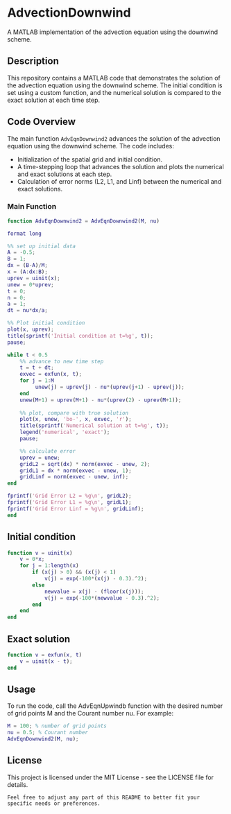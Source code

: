 # AdvectionDownwind

A MATLAB implementation of the advection equation using the downwind scheme.

## Description

This repository contains a MATLAB code that demonstrates the solution of the advection equation using the downwind scheme. The initial condition is set using a custom function, and the numerical solution is compared to the exact solution at each time step.

## Code Overview

The main function `AdvEqnDownwind2` advances the solution of the advection equation using the downwind scheme. The code includes:
- Initialization of the spatial grid and initial condition.
- A time-stepping loop that advances the solution and plots the numerical and exact solutions at each step.
- Calculation of error norms (L2, L1, and Linf) between the numerical and exact solutions.

### Main Function

```matlab
function AdvEqnDownwind2 = AdvEqnDownwind2(M, nu)

format long 

%% set up initial data
A = -0.5;
B = 1;
dx = (B-A)/M;
x = (A:dx:B); 
uprev = uinit(x); 
unew = 0*uprev; 
t = 0; 
n = 0; 
a = 1;
dt = nu*dx/a;

%% Plot initial condition
plot(x, uprev); 
title(sprintf('Initial condition at t=%g', t)); 
pause; 

while t < 0.5
    %% advance to new time step
    t = t + dt;
    exvec = exfun(x, t);
    for j = 1:M
         unew(j) = uprev(j) - nu*(uprev(j+1) - uprev(j));
    end
    unew(M+1) = uprev(M+1) - nu*(uprev(2) - uprev(M+1));
    
    %% plot, compare with true solution
    plot(x, unew, 'bo-', x, exvec, 'r'); 
    title(sprintf('Numerical solution at t=%g', t)); 
    legend('numerical', 'exact'); 
    pause;

    %% calculate error 
    uprev = unew;
    gridL2 = sqrt(dx) * norm(exvec - unew, 2);
    gridL1 = dx * norm(exvec - unew, 1);
    gridLinf = norm(exvec - unew, inf);
end

fprintf('Grid Error L2 = %g\n', gridL2);
fprintf('Grid Error L1 = %g\n', gridL1);
fprintf('Grid Error Linf = %g\n', gridLinf);
end
```
## Initial condition
```matlab
function v = uinit(x)
    v = 0*x;
    for j = 1:length(x)
        if (x(j) > 0) && (x(j) < 1)
            v(j) = exp(-100*(x(j) - 0.3).^2);
        else 
            newvalue = x(j) - (floor(x(j)));
            v(j) = exp(-100*(newvalue - 0.3).^2);
        end
    end
end
```
## Exact solution
```matlab
function v = exfun(x, t)
    v = uinit(x - t);
end
```
## Usage
To run the code, call the AdvEqnUpwindb function with the desired number of grid points M and the Courant number nu. For example:
```matlab
M = 100; % number of grid points
nu = 0.5; % Courant number
AdvEqnDownwind2(M, nu);
```
## License
This project is licensed under the MIT License - see the LICENSE file for details.
```
Feel free to adjust any part of this README to better fit your specific needs or preferences.
